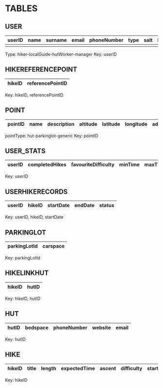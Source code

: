 # TABLES

## USER

| userID | name  | surname | email | phoneNumber | type  | salt  | hashedPassword | verified | approved | token |
| :----: | :---: | :-----: | :---: | :---------: | :---: | :---: | :------------: | :------: | :------: | :---: |
|        |       |         |       |             |       |       |                |          |          |       |

Type: hiker-localGuide-hutWorker-manager
Key: userID

## HIKEREFERENCEPOINT

| hikeID | referencePointID |
| :----: | :--------------: |

Key: hikeID, referencePointID

## POINT

| pointID | name  | description | altitude | latitude | longitude | address | municipality | province | country | pointType | creatorID |
| :-----: | :---: | :---------: | :------: | :------: | :-------: | :-----: | :----------: | :------: | :-----: | :-------: | :-------: |

pointType: hut-parkinglot-generic
Key: pointID

## USER_STATS

| userID | completedHikes | favouriteDifficulty | minTime | maxTime | totalTime | avereageTime | minDistance | maxDistance | totalDistance | averageDistance | favouriteCountry | favouriteProvince | minAscent | maxAscent |
| :----: | :------------: | :-----------------: | :-----: | :-----: | :-------: | :----------: | :---------: | :---------: | :-----------: | :-------------: | :--------------: | :---------------: | :-------: | :-------: |

Key: userID

## USERHIKERECORDS

| userID | hikeID | startDate | endDate | status |
| :----: | :----: | :-------: | :-----: | :----: |

Key: userID, hikeID, startDate

## PARKINGLOT

| parkingLotId | carspace |
| :----------: | :------: |

Key: parkingLotId

## HIKELINKHUT

| hikeID | hutID |
| :----: | :---: |

Key: hikeID, hutID

## HUT

| hutID | bedspace | phoneNumber | website | email |
| :---: | :------: | :---------: | :-----: | :---: |

Key: hutID

## HIKE

| hikeID | title | length | expectedTime | ascent | difficulty | startPointID | endPointID | description | municipality | province | country | creatorID |
| :----: | :---: | :----: | :----------: | :----: | :--------: | :----------: | :--------: | :---------: | :----------: | :------: | :-----: | :-------: |

Key: hikeID